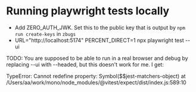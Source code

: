 # Running playwright tests locally

- Add ZERO_AUTH_JWK. Set this to the public key that is output by `npm run create-keys` in `zbugs`
- URL="http://localhost:5174" PERCENT_DIRECT=1 npx playwright test --ui

TODO: You are supposed to be able to run in a real browser and debug by
replacing --ui with --headed, but this doesn't work for me. I get:

TypeError: Cannot redefine property: Symbol($$jest-matchers-object)
at /Users/aa/work/mono/node_modules/@vitest/expect/dist/index.js:589:10
